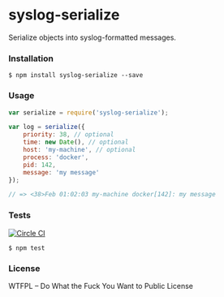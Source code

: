# syslog-serialize

Serialize objects into syslog-formatted messages.

### Installation

```
$ npm install syslog-serialize --save
```

### Usage

```javascript
var serialize = require('syslog-serialize');

var log = serialize({
	priority: 38, // optional
	time: new Date(), // optional
	host: 'my-machine', // optional
	process: 'docker',
	pid: 142,
	message: 'my message'
});

// => <38>Feb 01:02:03 my-machine docker[142]: my message
```

### Tests

[![Circle CI](https://circleci.com/gh/vdemedes/syslog-serialize.svg?style=svg)](https://circleci.com/gh/vdemedes/syslog-serialize)

```
$ npm test
```

### License

WTFPL – Do What the Fuck You Want to Public License